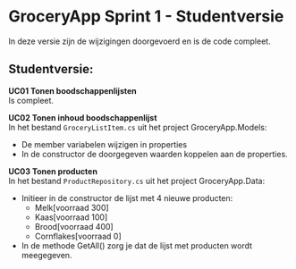 # GroceryApp Sprint 1 - Studentversie  
In deze versie zijn de wijzigingen doorgevoerd en is de code compleet.  

## Studentversie:  
**UC01 Tonen boodschappenlijsten**  
Is compleet.

**UC02 Tonen inhoud boodschappenlijst**   
In het bestand `GroceryListItem.cs` uit het project GroceryApp.Models:
- De member variabelen wijzigen in properties
- In de constructor de doorgegeven waarden koppelen aan de properties.

**UC03 Tonen producten**  
In het bestand `ProductRepository.cs` uit het project  GroceryApp.Data:
- Initieer in de constructor de lijst met 4 nieuwe producten:  
  - Melk[voorraad 300]
  - Kaas[voorraad 100]
  - Brood[voorraad 400]
  - Cornflakes[voorraad 0]
- In de methode GetAll() zorg je dat de lijst met producten wordt meegegeven.
